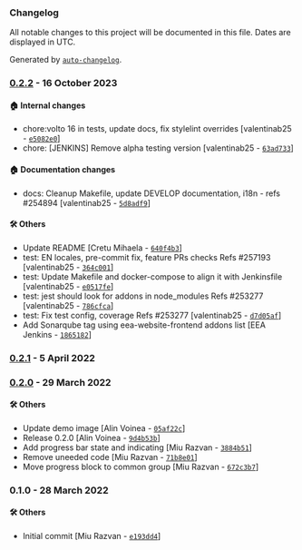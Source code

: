 ### Changelog

All notable changes to this project will be documented in this file. Dates are displayed in UTC.

Generated by [`auto-changelog`](https://github.com/CookPete/auto-changelog).

### [0.2.2](https://github.com/eea/volto-progress-block/compare/0.2.1...0.2.2) - 16 October 2023

#### :house: Internal changes

- chore:volto 16 in tests, update docs, fix stylelint overrides [valentinab25 - [`e5082e0`](https://github.com/eea/volto-progress-block/commit/e5082e02df8006d5f3f761fbcba0ce15197c72f5)]
- chore: [JENKINS] Remove alpha testing version [valentinab25 - [`63ad733`](https://github.com/eea/volto-progress-block/commit/63ad7330d7fef16b54aac4994b098ed5f55f4c4c)]

#### :house: Documentation changes

- docs: Cleanup Makefile, update DEVELOP documentation, i18n - refs #254894 [valentinab25 - [`5d8adf9`](https://github.com/eea/volto-progress-block/commit/5d8adf9464c89ee2d9c7ababf2b800488efb5d5e)]

#### :hammer_and_wrench: Others

- Update README [Cretu Mihaela - [`640f4b3`](https://github.com/eea/volto-progress-block/commit/640f4b32b60616067d5e1975dffa6f62f309a62c)]
- test: EN locales, pre-commit fix, feature PRs checks Refs #257193 [valentinab25 - [`364c001`](https://github.com/eea/volto-progress-block/commit/364c00125598c95a6f1d7c18bad2bd0b69901ce2)]
- test: Update Makefile and docker-compose to align it with Jenkinsfile [valentinab25 - [`e0517fe`](https://github.com/eea/volto-progress-block/commit/e0517fe933987f27c13c781ead6f784202143703)]
- test: jest should look for addons in node_modules Refs #253277 [valentinab25 - [`786cfca`](https://github.com/eea/volto-progress-block/commit/786cfcab91ce1bec93608f258db1e3f0bc6e939f)]
- test: Fix test config, coverage Refs #253277 [valentinab25 - [`d7d05af`](https://github.com/eea/volto-progress-block/commit/d7d05af33eb8c13c8413d7cc99e5284107b045e2)]
- Add Sonarqube tag using eea-website-frontend addons list [EEA Jenkins - [`1865182`](https://github.com/eea/volto-progress-block/commit/1865182e5f7ed5fa915ca62cf7701d0dfa6eda54)]
### [0.2.1](https://github.com/eea/volto-progress-block/compare/0.2.0...0.2.1) - 5 April 2022

### [0.2.0](https://github.com/eea/volto-progress-block/compare/0.1.0...0.2.0) - 29 March 2022

#### :hammer_and_wrench: Others

- Update demo image [Alin Voinea - [`05af22c`](https://github.com/eea/volto-progress-block/commit/05af22c920f179c8711173e17bc988ff5004b812)]
- Release 0.2.0 [Alin Voinea - [`9d4b53b`](https://github.com/eea/volto-progress-block/commit/9d4b53b1c9a6d421ef073bfb6984c5c1330deba3)]
- Add progress bar state and indicating [Miu Razvan - [`3884b51`](https://github.com/eea/volto-progress-block/commit/3884b51670bf49e0cc3c837955ddf590d3c8307c)]
- Remove uneeded code [Miu Razvan - [`71b8e01`](https://github.com/eea/volto-progress-block/commit/71b8e0137a3e10c41a078e0dd8f7b5526ba29325)]
- Move progress block to common group [Miu Razvan - [`672c3b7`](https://github.com/eea/volto-progress-block/commit/672c3b75eb7bde4cef7ead982161f031d5f0d9f0)]
### 0.1.0 - 28 March 2022

#### :hammer_and_wrench: Others

- Initial commit [Miu Razvan - [`e193dd4`](https://github.com/eea/volto-progress-block/commit/e193dd4825da5ad245e38a24ba918ab3a232871e)]
